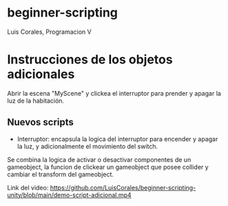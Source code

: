 # beginner-scripting
 
Luis Corales, Programacion V

# Instrucciones de los objetos adicionales
Abrir la escena "MyScene" y clickea el interruptor para prender y apagar la luz de la habitación.

## Nuevos scripts
+ Interruptor: encapsula la logica del interruptor para encender y apagar la luz, y adicionalmente el movimiento del switch.

Se combina la logica de activar o desactivar componentes de un gameobject, la funcion de clickear un gameobject que posee collider y cambiar el transform del gameobject.

Link del video: https://github.com/LuisCorales/beginner-scripting-unity/blob/main/demo-script-adicional.mp4
